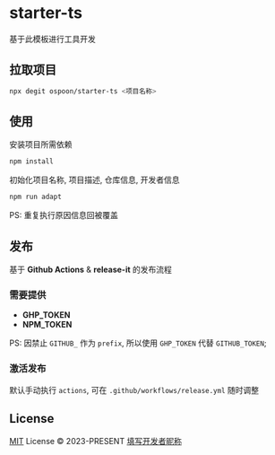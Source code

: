 # starter-ts

基于此模板进行工具开发

## 拉取项目

```bash
npx degit ospoon/starter-ts <项目名称>
```

## 使用

安装项目所需依赖

```bash
npm install
```

初始化项目名称, 项目描述, 仓库信息, 开发者信息

```bash
npm run adapt
```

PS: 重复执行原因信息回被覆盖

## 发布

基于 **Github Actions** & **release-it** 的发布流程

### 需要提供

- **GHP_TOKEN**
- **NPM_TOKEN**

PS: 因禁止 `GITHUB_` 作为 `prefix`, 所以使用 `GHP_TOKEN` 代替 `GITHUB_TOKEN`;

### 激活发布

默认手动执行 `actions`, 可在 `.github/workflows/release.yml` 随时调整

## License

[MIT](./LICENSE) License © 2023-PRESENT [填写开发者昵称](https://github.com/填写开发者昵称)
